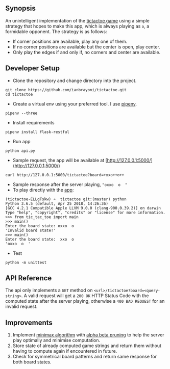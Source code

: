 ## Synopsis

An unintelligent implementation of the [tictactoe game](http://www.exploratorium.edu/brain_explorer/tictactoe.html) using a simple strategy that hopes to make this app, which is always playing as `o`, a formidable opponent.
The strategy is as follows:
- If corner positions are available, play any one of them.
- If no corner positions are available but the center is open, play center.
- Only play the edges if and only if, no corners and center are available.

## Developer Setup
- Clone the repository and change directory into the project.
```
git clone https://github.com/ianbrayoni/tictactoe.git
cd tictactoe
```
- Create a virtual env using your preferred tool. I use [pipenv](https://github.com/pypa/pipenv).
```
pipenv --three
```
- Install requirements
```
pipenv install flask-restful
```
- Run app
```
python api.py
```
- Sample request, the app will be available at [http://127.0.0.1:5000/](http://127.0.0.1:5000/)
```
curl http://127.0.0.1:5000/tictactoe?board=+xxo++o++
```
- Sample response after the server playing, `"oxxo  o  "`
- To play directly with the [app](https://github.com/ianbrayoni/tictactoe/blob/master/tic_tac_toe.py):
```
(tictactoe-ELLgTskw) ➜  tictactoe git:(master) python
Python 3.6.5 (default, Apr 25 2018, 14:26:36)
[GCC 4.2.1 Compatible Apple LLVM 9.0.0 (clang-900.0.39.2)] on darwin
Type "help", "copyright", "credits" or "license" for more information.
>>> from tic_tac_toe import main
>>> main()
Enter the board state: oxxo  o
'Invalid board state!'
>>> main()
Enter the board state:  xxo  o
'oxxo  o  '
```
- Test
```
python -m unittest
```

## API Reference
The api only implements a `GET` method on `<url>/tictactoe?board=<query-string>`. A valid request will get a `200 OK` HTTP Status Code with the computed state after the server playing, otherwise a `400 BAD REQUEST` for an invalid request.

## Improvements
1. Implement [minimax algorithm](https://en.wikipedia.org/wiki/Minimax) with [alpha beta pruning](https://en.wikipedia.org/wiki/Alpha%E2%80%93beta_pruning) to help the server play optimally and minimise computation.
2. Store state of already computed game strings and return them without having to compute again if encountered in future.
3. Check for symmetrical board patterns and return same response for both board states.




